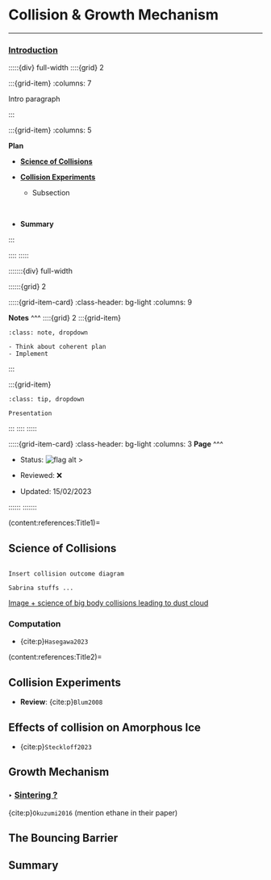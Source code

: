# Collision & Growth Mechanism

***

<h3> <strong> <u>  Introduction </u></strong> </h3>

:::::{div} full-width
::::{grid} 2

:::{grid-item}
:columns: 7

Intro paragraph

:::

:::{grid-item}
:columns: 5

**Plan**

- [**Science of Collisions**](content:references:Title1) 

- [**Collision Experiments**](content:references:Title1) 
    - Subsection

<br>

- **Summary**

:::

::::
:::::


:::::::{div} full-width

::::::{grid} 2

:::::{grid-item-card}
:class-header: bg-light
:columns: 9

**Notes**
^^^
::::{grid} 2
:::{grid-item}

```{admonition} To Do
:class: note, dropdown

- Think about coherent plan
- Implement

```

:::

:::{grid-item}

```{admonition} Colaboration
:class: tip, dropdown

Presentation

```
:::
::::
:::::



:::::{grid-item-card}
:class-header: bg-light
:columns: 3
**Page**
^^^

- Status: ![flag alt >](../../Docs/Svg_icons/Under_construction.svg)
  
- Reviewed: &#x274C;
       
- Updated: 15/02/2023
   
::::::
:::::::

(content:references:Title1)=
## Science of Collisions

```{note}

Insert collision outcome diagram 

Sabrina stuffs ...

```


[Image + science of big body collisions leading to dust cloud](https://hubblesite.org/contents/media/images/2020/09/4625-Image?itemsPerPage=100&page=3&filterUUID=5a370ecc-f605-44dd-8096-125e4e623945)


### Computation

- {cite:p}`Hasegawa2023`


(content:references:Title2)=
## Collision Experiments

- **Review**: {cite:p}`Blum2008`




## Effects of collision on Amorphous Ice

- {cite:p}`Steckloff2023`



## Growth Mechanism


### <strong> &#x2023; <u> Sintering ? </u></strong>

{cite:p}`Okuzumi2016` (mention ethane in their paper)


## The Bouncing Barrier


## Summary